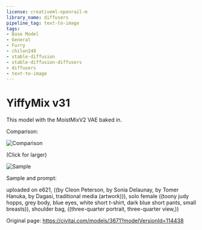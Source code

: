 ```yaml
---
license: creativeml-openrail-m
library_name: diffusers
pipeline_tag: text-to-image
tags:
- Base Model
- General
- Furry
- chilon249
- stable-diffusion
- stable-diffusion-diffusers
- diffusers
- text-to-image
---
```


# YiffyMix v31

This model with the MoistMixV2 VAE baked in.

Comparison:

![Comparison](https://cdn-uploads.huggingface.co/production/uploads/63239b8370edc53f51cd5d42/PiwROka8YroGRGG7Py_IX.png)

(Click for larger)

![Sample](https://cdn-uploads.huggingface.co/production/uploads/63239b8370edc53f51cd5d42/DuLbY6WE-RNawHYgNhByP.png)

Sample and prompt:

uploaded on e621, ((by Cleon Peterson, by Sonia Delaunay, by Tomer Hanuka, by Dagasi, traditional media \(artwork\))), solo female ((toony judy hopps, grey body, blue eyes, white short t-shirt, dark blue short pants, small breasts)), shoulder bag, ((three-quarter portrait, three-quarter view,))

Original page: https://civitai.com/models/3671?modelVersionId=114438